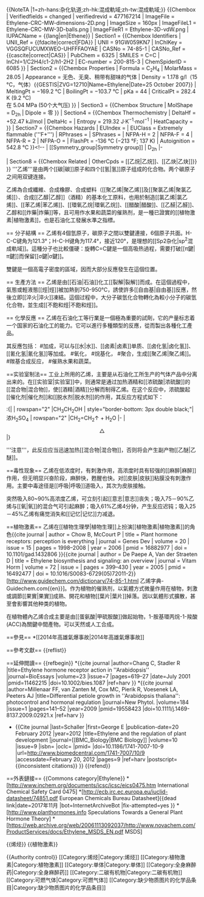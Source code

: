 {{NoteTA
|1=zh-hans:杂化轨道;zh-hk:混成軌域;zh-tw:混成軌域;}}
{{Chembox
| Verifiedfields = changed
| verifiedrevid = 477167214
| ImageFile = Ethylene-CRC-MW-dimensions-2D.png
|   ImageSize = 160px
| ImageFileL1 = Ethylene-CRC-MW-3D-balls.png
| ImageFileR1 = Ethylene-3D-vdW.png
|   IUPACName = {{lang|en|Ethene}}
| Section1 = {{Chembox Identifiers
| UNII_Ref = {{fdacite|correct|FDA}}
| UNII = 91GW059KN7
| InChIKey = VGGSQFUCUMXWEO-UHFFFAOYAE
| CASNo = 74-85-1
|    CASNo_Ref = {{cascite|correct|CAS}}
|   PubChem = 6325
|   SMILES = C=C
|   InChI=1/C2H4/c1-2/h1-2H2
|   EC-number = 200-815-3
|   ChemSpiderID = 6085
  }}
| Section2 = {{Chembox Properties
|   Formula = C<sub>2</sub>H<sub>4</sub> 
|   MolarMass = 28.05 
|   Appearance = 无色、无臭、稍带有甜味的气体 
|   Density = 1.178 g/l（15 °C，气体）<ref name="GESTIS">{{GESTIS|ZVG=12710|Name=Ethylene|Date=25 October 2007}}</ref>
|   MeltingPt = −169.2 °C <ref name="GESTIS"/>
|   BoilingPt = −103.7 °C <ref name="GESTIS"/>
|   pKa = 44 
|   CriticalPt = 282.4 K (9.2 °C)<br/>在 5.04 MPa (50个大气压)
  }}
| Section3 = {{Chembox Structure
|   MolShape = D<sub>2h</sub>
|   Dipole = 零
  }}
| Section4 = {{Chembox Thermochemistry
|   DeltaHf = +52.47 kJ/mol
|   DeltaHc = 
|   Entropy = 219.32 J·K<sup>−1</sup>·mol<sup>−1</sup>
|   HeatCapacity = 
  }}
| Section7 = {{Chembox Hazards
|   EUIndex = 
|   EUClass = Extremely flammable ('''F+''')
|   RPhrases = 
|   SPhrases = 
|   NFPA-H = 2
|   NFPA-F = 4
|   NFPA-R = 2
|   NFPA-O = 
|   FlashPt = -136 °C (−213 °F; 137 K)
|   Autoignition = 542.8 °C
  }}<!-- 
| [[Symmetry_group|Symmetry group]]
| D<sub>2h</sub>
|-
<!--New Chembox new
| [[Standard_enthalpy_change_of_formation|Std enthalpy of<br />formation]] Δ<sub>f</sub>''H''°<sub>gas</sub>
| +52.47 kJ/mol
|-
| [[Standard_molar_entropy|Standard molar<br />entropy]] ''S''°<sub>gas</sub>
| 219.32 J·K<sup>−1</sup>·mol<sup>−1</sup>
|-
| [[Directive_67/548/EEC|EU classification]]
| Extremely flammable ('''F+''')
|-
 -->
| Section8 = {{Chembox Related
|   OtherCpds = [[乙烷|乙烷]]、[[乙炔|乙炔]]}}
}}
'''乙烯'''是由两个[[碳|碳]]原子和四个[[氢|氢]]原子组成的化合物。两个碳原子之间用双键连接。

乙烯為合成纖維、合成橡膠、合成塑料（[[聚乙烯|聚乙烯]]及[[聚氯乙烯|聚氯乙烯]]）、合成[[乙醇|乙醇]]（酒精）的基本化工原料，也用於制造[[氯乙烯|氯乙烯]]、[[苯乙烯|苯乙烯]]、[[環氧乙烷|環氧乙烷]]、[[醋酸|醋酸]]、[[乙醛|乙醛]]、乙醇和[[炸藥|炸藥]]等，且可用作水果和蔬菜的催熟剂，是一種已證實的[[植物激素|植物激素]]，也是石油化工發展水準之指標。

== 分子結構 ==
乙烯有4個氫原子，碳原子之間以雙鍵連接，6個原子共面。H-C-C键角为121.3°；H-C-H键角为117.4°，接近120°，是理想的[[Sp2杂化|sp<sup>2</sup>混成軌域]]。這種分子也比較僵硬：旋轉C=C鍵是一個高吸热過程，需要打破[[π鍵|π鍵]]而保留[[σ鍵|σ鍵]]。 

雙鍵是一個高電子密度的區域，因而大部分反應發生在這個位置。

== 生產方法 ==
乙烯是由[[石油|石油]]化工[[裂解|裂解]]而成。在這個過程中，氣態或輕液態[[烴|烴]]被加熱到750-950℃，誘使許多[[自由基|自由基]]反應，然後立即[[淬火|淬火]]凍結。這個过程中，大分子碳氫化合物轉化為較小分子的碳氫化合物，並生成[[不飽和烴|不飽和烴]]。

== 化學反應 ==
乙烯在石油化工等行業是一個極為重要的試劑，它的产量标志着一个国家的石油化工的能力。它可以進行多種類型的反應，從而製出各種化工產品。

其反應包括：
#加成，可以与[[水|水]]、[[卤素|卤素]]单质、[[卤化氢|卤化氢]]、[[氰化氢|氰化氢]]等加成。
#氧化，
#烷基化，
#聚合，生成[[聚乙烯|聚乙烯]]。
#羰基合成反应，
#催熟水果和蔬菜。

==实验室制法==
工业上所用的乙烯，主要是从石油化工所生产的气体产品中分离出来的。在[[实验室|实验室]]中，则通常是通过加热酒精和[[浓硫酸|浓硫酸]]的[[混合物|混合物]]，使[[酒精|酒精]]分解而制得乙烯。在这个反应中，浓硫酸起[[催化剂|催化剂]]和[[脱水剂|脱水剂]]的作用，其反应方程式如下：

:{|
| rowspan="2" |CH<sub>3</sub>CH<sub>2</sub>OH
| style="border-bottom: 3px double black;"|浓H<sub>2</sub>SO<sub>4</sub>
| rowspan="2" |CH<sub>2</sub>=CH<sub>2</sub>↑ + H<sub>2</sub>O
|-
| <span style="color: red; "><center>△</center></span>
|}

'''注意'''，此反应应当迅速加热[[混合物|混合物]]，否则将会产生副产物[[乙醚|乙醚]]。

==毒性现象==
乙烯在低浓度时，有刺激作用，高浓度时具有较强的[[麻醉|麻醉]]作用，但无明显兴奋阶段，麻醉快，甦醒也快。对[[皮肤|皮肤]]粘膜没有刺激作用。主要中毒途径是[[呼吸|呼吸]]道吸入，其次为皮肤接触。

突然吸入80~90%高浓度乙烯，可立刻引起[[意志|意志]]丧失；吸入75－90%乙烯与[[氧|氧]]的混合气可引起麻醉；吸入61%乙烯4分钟，产生反应迟钝；吸入25－45%乙烯有痛觉消失和[[记忆|记忆]]力减退。

==植物激素==
乙烯在[[植物生理學|植物生理]]上扮演[[植物激素|植物激素]]的角色<ref name=Chow_2006>{{cite journal | author = Chow B, McCourt P | title = Plant hormone receptors: perception is everything | journal = Genes Dev | volume = 20 | issue = 15 | pages = 1998–2008 | year = 2006 | pmid = 16882977 | doi = 10.1101/gad.1432806 <!--Retrieved from Yahoo! by DOI bot-->}}</ref><ref name="De Paepe_2005">{{cite journal | author = De Paepe A, Van der Straeten D | title = Ethylene biosynthesis and signaling: an overview | journal = Vitam Horm | volume = 72 | issue = | pages = 399–430 | year = 2005 | pmid = 16492477 | doi = 10.1016/S0083-6729(05)72011-2}}</ref><ref>[http://www.guidechem.com/dictionary/74-85-1.html 乙烯字典-Guidechem.com{{en}}]</ref>。作为植物的催熟剂，以氣體方式微量作用在植物，刺激或調節[[果實|果實]]成熟、開花和植物[[葉片|葉片]]掉落。因以氣體形式擴散，甚至會影響其他种类的植物。

在植物體內乙烯合成主要是由[[蛋氨酸|甲硫胺酸]]做起始物，1-胺基環丙烷-1-羧酸(ACC)為關鍵中間產物。可以天然或人工合成。

==參見==
*[[2014年高雄氣爆事故|2014年高雄氣爆事故]]

==參考文獻==
{{reflist}}

==延伸閲讀==
{{refbegin}}
*{{cite journal |author=Chang C, Stadler R |title=Ethylene hormone receptor action in ''Arabidopsis'' |journal=BioEssays |volume=23 |issue=7 |pages=619–27 |date=July 2001 |pmid=11462215 |doi=10.1002/bies.1087 |ref=harv }}
*{{cite journal |author=Millenaar FF, van Zanten M, Cox MC, Pierik R, Voesenek LA, Peeters AJ |title=Differential petiole growth in ''Arabidopsis thaliana'': photocontrol and hormonal regulation |journal=New Phytol. |volume=184 |issue=1 |pages=141–52 |year=2009 |pmid=19558423 |doi=10.1111/j.1469-8137.2009.02921.x |ref=harv }}
* {{Cite journal |last=Schaller |first=George E |publication-date=20 February 2012 |year=2012 |title=Ethylene and the regulation of plant development |journal=[[BMC_Biology|BMC Biology]] |volume=10 |issue=9 |isbn= |oclc= |pmid= |doi=10.1186/1741-7007-10-9 |url=http://www.biomedcentral.com/1741-7007/10/9 |accessdate=February 20, 2012 |pages=9 |ref=harv |postscript=<!-- Bot inserted parameter. Either remove it; or change its value to "." for the cite to end in a ".", as necessary. -->{{inconsistent citations}} }}
{{refend}}

==外表鏈接==
{{Commons category|Ethylene}}
*[http://www.inchem.org/documents/icsc/icsc/eics0475.htm International Chemical Safety Card 0475]
*[http://ecb.jrc.ec.europa.eu/iuclid-datasheet/74851.pdf European Chemicals Bureau Datasheet]{{dead link|date=2017年11月 |bot=InternetArchiveBot |fix-attempted=yes }}
*[http://www.planthormones.info Speculations Towards a General Plant Hormone Theory]
*[https://web.archive.org/web/20061113092037/http://www.novachem.com/ProductServices/docs/Ethylene_MSDS_EN.pdf MSDS]

{{烯烃}}
{{植物激素}}

{{Authority control}}
[[Category:烯烃|Category:烯烃]]
[[Category:植物激素|Category:植物激素]]
[[Category:单体|Category:单体]]
[[Category:全身麻醉药|Category:全身麻醉药]]
[[Category:二碳有机物|Category:二碳有机物]]
[[Category:可燃气体|Category:可燃气体]]
[[Category:缺少物质图片的化学品条目|Category:缺少物质图片的化学品条目]]